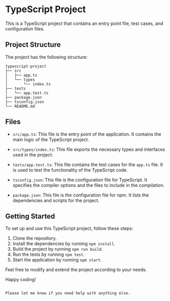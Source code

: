 # TypeScript Project

This is a TypeScript project that contains an entry point file, test cases, and configuration files.

## Project Structure

The project has the following structure:

```
typescript-project
├── src
│   ├── app.ts
│   └── types
│       └── index.ts
├── tests
│   └── app.test.ts
├── package.json
├── tsconfig.json
└── README.md
```

## Files

- `src/app.ts`: This file is the entry point of the application. It contains the main logic of the TypeScript project.

- `src/types/index.ts`: This file exports the necessary types and interfaces used in the project.

- `tests/app.test.ts`: This file contains the test cases for the `app.ts` file. It is used to test the functionality of the TypeScript code.

- `tsconfig.json`: This file is the configuration file for TypeScript. It specifies the compiler options and the files to include in the compilation.

- `package.json`: This file is the configuration file for npm. It lists the dependencies and scripts for the project.

## Getting Started

To set up and use this TypeScript project, follow these steps:

1. Clone the repository.
2. Install the dependencies by running `npm install`.
3. Build the project by running `npm run build`.
4. Run the tests by running `npm test`.
5. Start the application by running `npm start`.

Feel free to modify and extend the project according to your needs.

Happy coding!

```

Please let me know if you need help with anything else.
```
